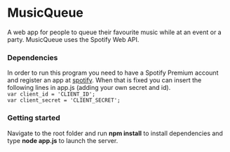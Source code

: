# MusicQueue
A web app for people to queue their favourite music while at an event or a party. MusicQueue uses the Spotify Web API.

### Dependencies
In order to run this program you need to have a Spotify Premium account and register an app at [spotify](https://developer.spotify.com/dashboard/). When that is fixed you can insert the following lines in app.js (adding your own secret and id).  
```var client_id = 'CLIENT_ID';```  
```var client_secret = 'CLIENT_SECRET';```

### Getting started
Navigate to the root folder and run **npm install** to install dependencies and type **node app.js** to launch the server.